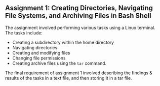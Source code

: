 ## Assignment 1: Creating Directories, Navigating File Systems, and Archiving Files in Bash Shell

The assignment involved performing various tasks using a Linux terminal. The tasks include:
- Creating a subdirectory within the home directory
- Navigating directories
- Creating and modifying files
- Changing file permissions
- Creating archive files using the `tar` command. 

The final requirement of assignment 1 involved describing the findings & results of the tasks in a text file, and then storing it in a tar file.



